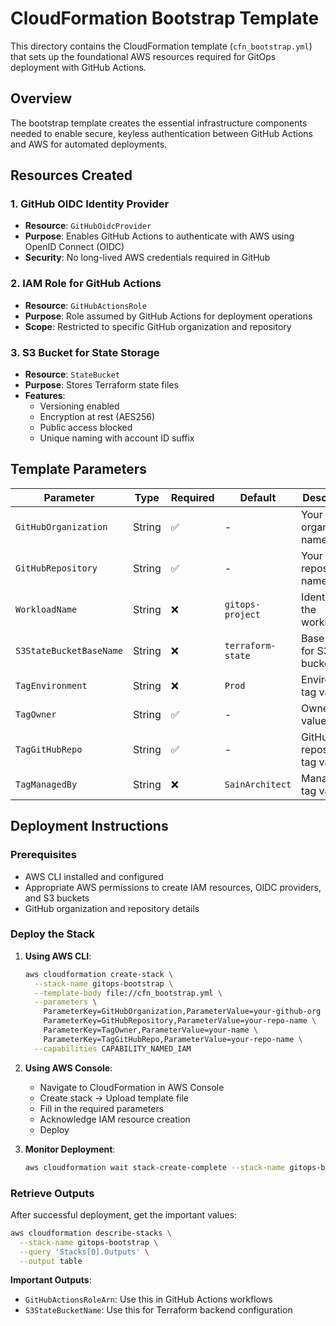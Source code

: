 # CloudFormation Bootstrap Template

This directory contains the CloudFormation template (`cfn_bootstrap.yml`) that sets up the foundational AWS resources required for GitOps deployment with GitHub Actions.

## Overview

The bootstrap template creates the essential infrastructure components needed to enable secure, keyless authentication between GitHub Actions and AWS for automated deployments.

## Resources Created

### 1. GitHub OIDC Identity Provider
- **Resource**: `GitHubOidcProvider`
- **Purpose**: Enables GitHub Actions to authenticate with AWS using OpenID Connect (OIDC)
- **Security**: No long-lived AWS credentials required in GitHub

### 2. IAM Role for GitHub Actions
- **Resource**: `GitHubActionsRole`
- **Purpose**: Role assumed by GitHub Actions for deployment operations
- **Scope**: Restricted to specific GitHub organization and repository

### 3. S3 Bucket for State Storage
- **Resource**: `StateBucket`
- **Purpose**: Stores Terraform state files
- **Features**:
  - Versioning enabled
  - Encryption at rest (AES256)
  - Public access blocked
  - Unique naming with account ID suffix

## Template Parameters

| Parameter | Type | Required | Default | Description |
|-----------|------|----------|---------|-------------|
| `GitHubOrganization` | String | ✅ | - | Your GitHub organization name |
| `GitHubRepository` | String | ✅ | - | Your GitHub repository name |
| `WorkloadName` | String | ❌ | `gitops-project` | Identifier for the workload |
| `S3StateBucketBaseName` | String | ❌ | `terraform-state` | Base name for S3 state bucket |
| `TagEnvironment` | String | ❌ | `Prod` | Environment tag value |
| `TagOwner` | String | ✅ | - | Owner tag value |
| `TagGitHubRepo` | String | ✅ | - | GitHub repository tag value |
| `TagManagedBy` | String | ❌ | `SainArchitect` | Managed by tag value |

## Deployment Instructions

### Prerequisites
- AWS CLI installed and configured
- Appropriate AWS permissions to create IAM resources, OIDC providers, and S3 buckets
- GitHub organization and repository details

### Deploy the Stack

1. **Using AWS CLI**:
   ```bash
   aws cloudformation create-stack \
     --stack-name gitops-bootstrap \
     --template-body file://cfn_bootstrap.yml \
     --parameters \
       ParameterKey=GitHubOrganization,ParameterValue=your-github-org \
       ParameterKey=GitHubRepository,ParameterValue=your-repo-name \
       ParameterKey=TagOwner,ParameterValue=your-name \
       ParameterKey=TagGitHubRepo,ParameterValue=your-repo-name \
     --capabilities CAPABILITY_NAMED_IAM
   ```

2. **Using AWS Console**:
   - Navigate to CloudFormation in AWS Console
   - Create stack → Upload template file
   - Fill in the required parameters
   - Acknowledge IAM resource creation
   - Deploy

3. **Monitor Deployment**:
   ```bash
   aws cloudformation wait stack-create-complete --stack-name gitops-bootstrap
   ```

### Retrieve Outputs

After successful deployment, get the important values:

```bash
aws cloudformation describe-stacks \
  --stack-name gitops-bootstrap \
  --query 'Stacks[0].Outputs' \
  --output table
```

**Important Outputs**:
- `GitHubActionsRoleArn`: Use this in GitHub Actions workflows
- `S3StateBucketName`: Use this for Terraform backend configuration
